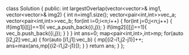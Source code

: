 class Solution {
public:
int largestOverlap(vector<vector<int>>& img1, vector<vector<int>>& img2) {
int n=img1.size();
vector<pair<int,int>>vec_a;
vector<pair<int,int>>vec_b;
for(int i=0;i<n;i++)
{
for(int j=0;j<n;j++)
{
if(img1[i][j]==1){
vec_a.push_back({i,j});
}
if(img2[i][j]==1){
vec_b.push_back({i,j});
}
}
}
int ans=0;
map<pair<int,int>,int>mp;
for(auto [i2,j2]:vec_a)
{
for(auto [i1,j1]:vec_b)
{
mp[{i2-i1,j2-j1}]++;
ans=max(ans,mp[{i2-i1,j2-j1}]);
}
}
return ans;
}
};